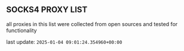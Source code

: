 ## SOCKS4 PROXY LIST

all proxies in this list were collected from open sources and tested for functionality

last update: `2025-01-04 09:01:24.354960+00:00`